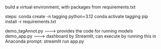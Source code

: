 build a virtual environment, with packages from requirements.txt


steps:
conda create -n tagging python=3.12
conda activate tagging
pip install -r requirements.txt


demo_tagAnnot.py ---> provides the code for running models
demo_app.py ---> dashboard by Streamlit, can execute by running this in Anaconda prompt: streamlit run app.py
